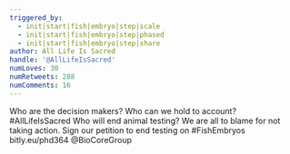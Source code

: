 ```yaml
---
triggered_by:
  - init|start|fish|embryo|step|scale
  - init|start|fish|embryo|step|phased
  - init|start|fish|embryo|step|share
author: All Life Is Sacred
handle: '@AllLifeIsSacred'
numLoves: 30
numRetweets: 288
numComments: 16
---
```

Who are the decision makers? Who can we hold to account? #AllLifeIsSacred Who will end animal testing? We are all to blame for not taking action. Sign our petition to end testing on #FishEmbryos bitly.eu/phd364 @BioCoreGroup
